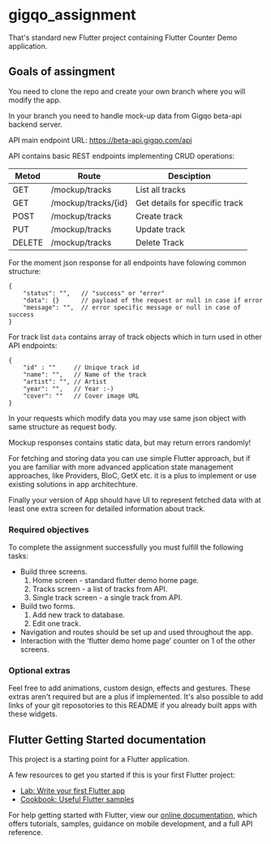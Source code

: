 # gigqo_assignment

That's standard new Flutter project containing Flutter Counter Demo application.

## Goals of assingment

You need to clone the repo and create your own branch where you will modify the app.

In your branch you need to handle mock-up data from Gigqo beta-api backend server.

API main endpoint URL: https://beta-api.gigqo.com/api

API contains basic REST endpoints implementing CRUD operations:

| Metod | Route | Desciption
|---|---|---|
| GET    | /mockup/tracks      | List all tracks 
| GET    | /mockup/tracks/{id} | Get details for specific track
| POST   | /mockup/tracks      | Create track
| PUT    | /mockup/tracks      | Update track
| DELETE | /mockup/tracks      | Delete Track

For the moment json response for all endpoints have folowing common structure:

```
{
    "status": "",   // "success" or "error"
    "data": {}      // payload of the request or null in case if error
    "message": "",  // error specific message or null in case of success
}
```

For track list `data` contains array of track objects which in turn used in other API endpoints:

```
{
    "id" : ""     // Unique track id
    "name": "",   // Name of the track
    "artist": "", // Artist
    "year": "",   // Year :-)
    "cover": ""   // Cover image URL
}
```

In your requests which modify data you may use same json object with same structure as request body.

Mockup responses contains static data, but may return errors randomly!

For fetching and storing data you can use simple Flutter approach,
but if you are familiar with more advanced application state management approaches, like Providers, BloC, GetX etc. it is a plus to implement or use existing solutions in app architechture.

Finally your version of App should have UI to represent fetched data with at least one extra screen for detailed information
about track.

### Required objectives

To complete the assignment successfully you must fulfill the following tasks:
- Build three screens. 
    1. Home screen - standard flutter demo home page.
    2. Tracks screen - a list of tracks from API.
    3. Single track screen - a single track from API.
- Build two forms.
    1. Add new track to database.
    2. Edit one track.       
- Navigation and routes should be set up and used throughout the app.
- Interaction with the ‘flutter demo home page’ counter on 1 of the other screens.

### Optional extras

Feel free to add animations, custom design, effects and gestures. These extras aren't required but are a plus if implemented. It's also possible to add links of your git reposotories to this README if you already built apps with these widgets.  


## Flutter Getting Started documentation

This project is a starting point for a Flutter application.

A few resources to get you started if this is your first Flutter project:

- [Lab: Write your first Flutter app](https://flutter.dev/docs/get-started/codelab)
- [Cookbook: Useful Flutter samples](https://flutter.dev/docs/cookbook)

For help getting started with Flutter, view our
[online documentation](https://flutter.dev/docs), which offers tutorials,
samples, guidance on mobile development, and a full API reference.
